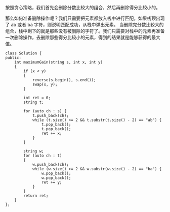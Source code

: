 按照贪心策略，我们首先会删除分数比较大的组合，然后再删除得分比较小的。 

那么如何准备删除操作呢？我们只需要把元素都放入栈中进行匹配，如果栈顶出现了 ab 或者 ba 字符，则说明匹配成功，从栈中弹出元素。
当删除完分数比较大的组合，栈中剩下的就是那些没有被删除的字符了。我们只需要对栈中的元素再准备一次删除操作，去删除那些得分比较小的元素，得到的结果就是能够获得的最大值。

```
class Solution {
public:
    int maximumGain(string s, int x, int y) 
    {
        if (x < y) 
        {
            reverse(s.begin(), s.end());
            swap(x, y);
        }
        
        int ret = 0;
        string t;
        
        for (auto ch : s) {
            t.push_back(ch);
            while (t.size() >= 2 && t.substr(t.size() - 2) == "ab") {
                t.pop_back();
                t.pop_back();
                ret += x;
            }
        }
        
        string w;
        for (auto ch : t)
        {
            w.push_back(ch);
            while (w.size() >= 2 && w.substr(w.size() - 2) == "ba") {
                w.pop_back();
                w.pop_back();
                ret += y;
            }
        }
        return ret;
    }
};
```
